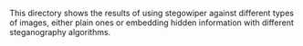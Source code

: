 This directory shows the results of using stegowiper against different types of images, 
either plain ones or embedding hidden information with different steganography algorithms.
